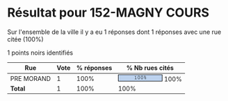 # Résultat pour 152-MAGNY COURS

Sur l'ensemble de la ville il y a eu 1 réponses dont 1 réponses avec une rue citée (100%)

1 points noirs identifiés

| Rue | Vote | % réponses | % Nb rues cités|
|-----|------|------------|----------------|
| PRE MORAND | 1 | 100% | <img src="../../img/bar_100.gif" />&nbsp;100%|
| **Total** | 1 | 100% | 100%|
